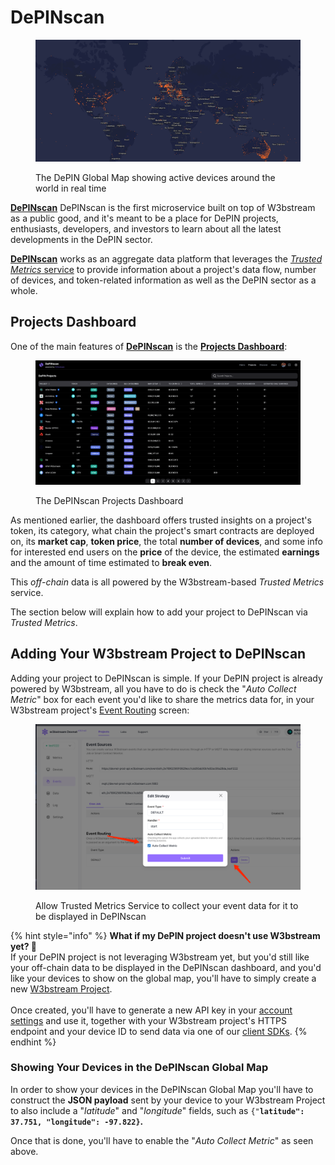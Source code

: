 # DePINscan

<figure><img src="../.gitbook/assets/Screen Shot 2023-08-22 at 2.08.24 PM.png" alt=""><figcaption><p>The DePIN Global Map showing active devices around the world in real time</p></figcaption></figure>

[**DePINscan**](https://depinscan.io/) DePINscan is the first microservice built on top of W3bstream as a public good, and it's meant to be a place for DePIN projects, enthusiasts, developers, and investors to learn about all the latest developments in the DePIN sector.

[**DePINscan**](https://depinscan.io/) works as an aggregate data platform that leverages the [_Trusted Metrics_ service](broken-reference) to provide information about a project's data flow, number of devices, and token-related information as well as the DePIN sector as a whole.&#x20;

## Projects Dashboard

One of the main features of [**DePINscan**](https://depinscan.io/) is the [**Projects Dashboard**](https://depinscan.io/depin):&#x20;

<figure><img src="../.gitbook/assets/Screen Shot 2023-08-22 at 2.23.48 PM.png" alt=""><figcaption><p>The DePINscan Projects Dashboard</p></figcaption></figure>

As mentioned earlier, the dashboard offers trusted insights on a project's token, its category, what chain the project's smart contracts are deployed on, its **market cap**, **token price**, the total **number of devices**, and some info for interested end users on the **price** of the device, the estimated **earnings** and the amount of time estimated to **break even**.&#x20;

This _off-chain_ data is all powered by the W3bstream-based _Trusted Metrics_ service.&#x20;

The section below will explain how to add your project to DePINscan via _Trusted Metrics_.&#x20;

## Adding Your W3bstream Project to DePINscan

Adding your project to DePINscan is simple. If your DePIN project is already powered by W3bstream, all you have to do is check the "_Auto Collect Metric_" box for each event you'd like to share the metrics data for, in your W3bstream project's [Event Routing](../get-started/w3bstream-studio/creating-strategies.md) screen:&#x20;

<figure><img src="../.gitbook/assets/trusted-metrics-auto.png" alt=""><figcaption><p>Allow Trusted Metrics Service to collect your event data for it to be displayed in DePINscan</p></figcaption></figure>

{% hint style="info" %}
**What if my DePIN project doesn't use W3bstream yet? 🤔**\
If your DePIN project is not leveraging W3bstream yet, but you'd still like your off-chain data to be displayed in the DePINscan dashboard, and you'd like your devices to show on the global map, you'll have to simply create a new [W3bstream Project](../applets-development/creating-the-project.md). \
\
Once created, you'll have to generate a new API key in your [account settings](https://devnet.w3bstream.com/setting) and use it, together with your W3bstream project's HTTPS endpoint and your device ID to send data via one of our [client SDKs](../client-sdks/pc-client-sdks/).&#x20;
{% endhint %}

### Showing Your Devices in the DePINscan Global Map

In order to show your devices in the DePINscan Global Map you'll have to construct the **JSON payload** sent by your device to your W3bstream Project to also include a "_latitude_" and "_longitude_" fields, such as `{"`**`latitude": 37.751, "longitude": -97.822}`.**

Once that is done, you'll have to enable the "_Auto Collect Metric_" as seen above.&#x20;
